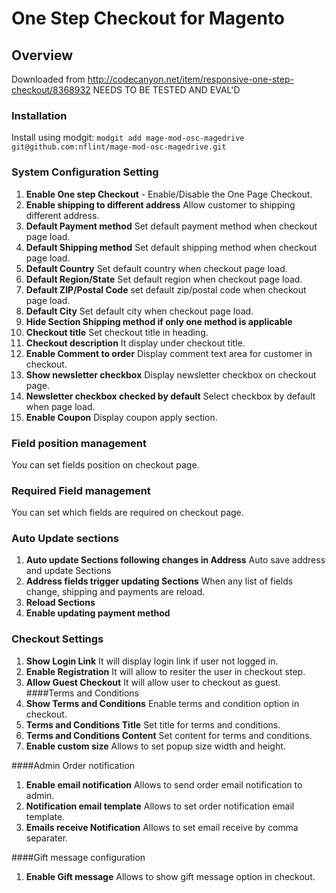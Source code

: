 # One Step Checkout for Magento

## Overview
Downloaded from http://codecanyon.net/item/responsive-one-step-checkout/8368932
NEEDS TO BE TESTED AND EVAL'D

### Installation 
Install using modgit: 
`modgit add mage-mod-osc-magedrive git@github.com:nflint/mage-mod-osc-magedrive.git`

### System Configuration Setting
1. **Enable One step Checkout** - Enable/Disable the One Page Checkout.
1. **Enable shipping to different address** Allow customer to shipping different address.
1. **Default Payment method** Set default payment method when checkout page load. 
1. **Default Shipping method** Set default shipping method when checkout page load.
1. **Default Country** Set default country when checkout page load.
1. **Default Region/State** Set default region when checkout page load.
1. **Default ZIP/Postal Code** set default zip/postal code when checkout page load.
1. **Default City** Set default city when checkout page load.
1. **Hide Section Shipping method if only one method is applicable**
1. **Checkout title** Set checkout title in heading.
1. **Checkout description** It display under checkout title.
1. **Enable Comment to order** Display comment text area for customer in checkout.
1. **Show newsletter checkbox** Display newsletter checkbox on checkout page.
1. **Newsletter checkbox checked by default** Select checkbox by default when page load.
1. **Enable Coupon** Display coupon apply section.

### Field position management
You can set fields position on checkout page.

###  Required Field management
You can set which fields are required on checkout page.

###  Auto Update sections
1. **Auto update Sections following changes in Address** Auto save address and update Sections
1. **Address fields trigger updating Sections** When any list of fields change, shipping and payments are reload.
1. **Reload Sections** 
1. **Enable updating payment method**

### Checkout Settings
1. **Show Login Link** It will display login link if user not logged in.
1. **Enable Registration** It will allow to resiter the user in checkout step.
1. **Allow Guest Checkout** It will allow user to checkout as guest.
####Terms and Conditions
1. **Show Terms and Conditions** Enable terms and condition option in checkout.
1. **Terms and Conditions Title** Set title for terms and conditions.
1. **Terms and Conditions Content** Set content for terms and conditions.
1. **Enable custom size** Allows to set popup size width and height.


####Admin Order notification
1. **Enable email notification** Allows to send order email notification to admin.
1. **Notification email template** Allows to set order notification email template.
1. **Emails receive Notification** Allows to set email receive by comma separater.


####Gift message configuration
1. **Enable Gift message** Allows to show gift message option in checkout.


